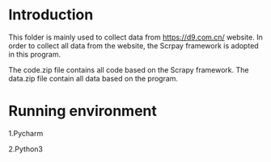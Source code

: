 # Introduction

This folder is mainly used to collect data from https://d9.com.cn/ website.
In order to collect all data from the website, the Scrpay framework is adopted in this program.

The code.zip file contains all code based on the Scrapy framework.
The data.zip file contain all data based on the program.

# Running environment
1.Pycharm

2.Python3
